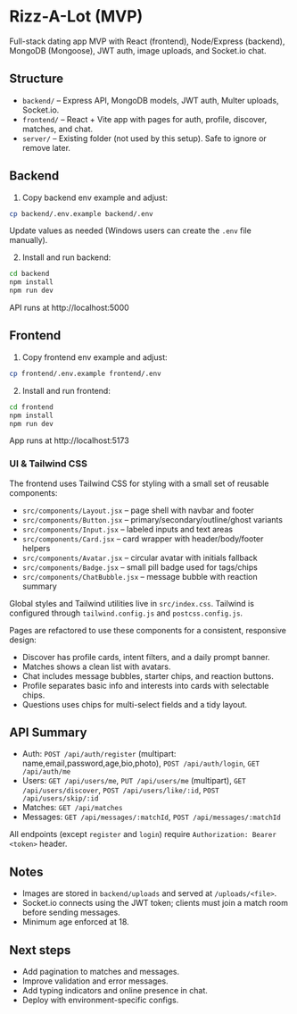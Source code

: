 # Rizz-A-Lot (MVP)

Full-stack dating app MVP with React (frontend), Node/Express (backend), MongoDB (Mongoose), JWT auth, image uploads, and Socket.io chat.

## Structure

- `backend/` – Express API, MongoDB models, JWT auth, Multer uploads, Socket.io.
- `frontend/` – React + Vite app with pages for auth, profile, discover, matches, and chat.
- `server/` – Existing folder (not used by this setup). Safe to ignore or remove later.

## Backend

1. Copy backend env example and adjust:

```bash
cp backend/.env.example backend/.env
```

Update values as needed (Windows users can create the `.env` file manually).

2. Install and run backend:

```bash
cd backend
npm install
npm run dev
```

API runs at http://localhost:5000

## Frontend

1. Copy frontend env example and adjust:

```bash
cp frontend/.env.example frontend/.env
```

2. Install and run frontend:

```bash
cd frontend
npm install
npm run dev
```

App runs at http://localhost:5173

### UI & Tailwind CSS

The frontend uses Tailwind CSS for styling with a small set of reusable components:

- `src/components/Layout.jsx` – page shell with navbar and footer
- `src/components/Button.jsx` – primary/secondary/outline/ghost variants
- `src/components/Input.jsx` – labeled inputs and text areas
- `src/components/Card.jsx` – card wrapper with header/body/footer helpers
- `src/components/Avatar.jsx` – circular avatar with initials fallback
- `src/components/Badge.jsx` – small pill badge used for tags/chips
- `src/components/ChatBubble.jsx` – message bubble with reaction summary

Global styles and Tailwind utilities live in `src/index.css`. Tailwind is configured through `tailwind.config.js` and `postcss.config.js`.

Pages are refactored to use these components for a consistent, responsive design:

- Discover has profile cards, intent filters, and a daily prompt banner.
- Matches shows a clean list with avatars.
- Chat includes message bubbles, starter chips, and reaction buttons.
- Profile separates basic info and interests into cards with selectable chips.
- Questions uses chips for multi-select fields and a tidy layout.

## API Summary

- Auth: `POST /api/auth/register` (multipart: name,email,password,age,bio,photo), `POST /api/auth/login`, `GET /api/auth/me`
- Users: `GET /api/users/me`, `PUT /api/users/me` (multipart), `GET /api/users/discover`, `POST /api/users/like/:id`, `POST /api/users/skip/:id`
- Matches: `GET /api/matches`
- Messages: `GET /api/messages/:matchId`, `POST /api/messages/:matchId`

All endpoints (except `register` and `login`) require `Authorization: Bearer <token>` header.

## Notes

- Images are stored in `backend/uploads` and served at `/uploads/<file>`.
- Socket.io connects using the JWT token; clients must join a match room before sending messages.
- Minimum age enforced at 18.

## Next steps

- Add pagination to matches and messages.
- Improve validation and error messages.
- Add typing indicators and online presence in chat.
- Deploy with environment-specific configs.
